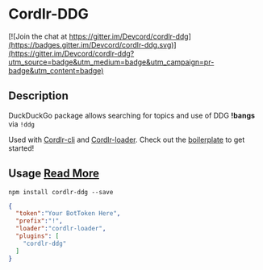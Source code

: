 # Cordlr-DDG

[![Join the chat at https://gitter.im/Devcord/cordlr-ddg](https://badges.gitter.im/Devcord/cordlr-ddg.svg)](https://gitter.im/Devcord/cordlr-ddg?utm_source=badge&utm_medium=badge&utm_campaign=pr-badge&utm_content=badge)

## Description

DuckDuckGo package allows searching for topics and use of DDG **!bangs** via `!ddg`

Used with [Cordlr-cli](https://github.com/Devcord/cordlr-cli) and [Cordlr-loader](https://github.com/Devcord/cordlr-loader). Check out the [boilerplate](https://github.com/Devcord/cordlr-server-boilerplate) to get started!

## Usage [Read More](https://github.com/Devcord/cordlr-server-boilerplate)

`npm install cordlr-ddg --save`

```json
{
  "token":"Your BotToken Here",
  "prefix":"!",
  "loader":"cordlr-loader",
  "plugins": [
    "cordlr-ddg"
  ]
}
```